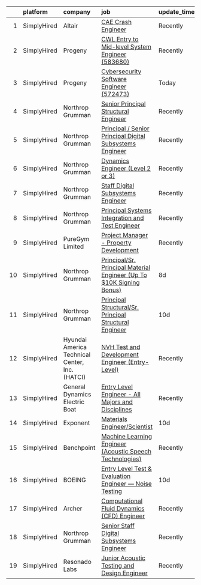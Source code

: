 

|    | platform    | company                                        | job                                                                                                                                                                                | update_time   | location            |
|---:|:------------|:-----------------------------------------------|:-----------------------------------------------------------------------------------------------------------------------------------------------------------------------------------|:--------------|:--------------------|
|  1 | SimplyHired | Altair                                         | [CAE Crash Engineer](https://www.simplyhired.com/job/rCyTE6mWMv44XkdrxNiQHx7SeasmQqTU6oHEQDo8OzI0_GJHujqvGA?q=acoustic+engineer)                                                   | Recently      | Phoenix, AZ         |
|  2 | SimplyHired | Progeny                                        | [CWL Entry to Mid-level System Engineer (583680)](https://www.simplyhired.com/job/wRgyV4Ks2727DEvbdmKkNDjxH8RoCqrw6aVz7XNdZ_XomHk6WwBBbQ?q=acoustic+engineer)                      | Recently      | Manassas, VA        |
|  3 | SimplyHired | Progeny                                        | [Cybersecurity Software Engineer (572473)](https://www.simplyhired.com/job/eQuEavgnd8DCR4O6dqfpHpkyshowhfP57inmEuJPcUtdppv5QW0npw?q=acoustic+engineer)                             | Today         | Manassas, VA        |
|  4 | SimplyHired | Northrop Grumman                               | [Senior Principal Structural Engineer](https://www.simplyhired.com/job/wvbDVfVcsGH3KwFAfLdIj4eBOIEobb8O47yzn8rm_garE7eCTXfU4A?q=acoustic+engineer)                                 | Recently      | Philadelphia, PA    |
|  5 | SimplyHired | Northrop Grumman                               | [Principal / Senior Principal Digital Subsystems Engineer](https://www.simplyhired.com/job/Hi7KVgc4IRI4YZo4OiqUPb32hAw-bie_VY8s2Q78T_Y4p6lQhI4AAg?q=acoustic+engineer)             | Recently      | Linthicum, MD       |
|  6 | SimplyHired | Northrop Grumman                               | [Dynamics Engineer (Level 2 or 3)](https://www.simplyhired.com/job/z2NfgaoN8mmlO7cCgNISPq_gzbVhoyH5htNvxaCBvYvv0RAiMqcr6Q?q=acoustic+engineer)                                     | Recently      | Clearfield, UT      |
|  7 | SimplyHired | Northrop Grumman                               | [Staff Digital Subsystems Engineer](https://www.simplyhired.com/job/pQtHlv4vKiccUW_vWbyyeif_y4Ezl34oDMBxkWvBwT1kuhf3gqnrcg?q=acoustic+engineer)                                    | Recently      | Linthicum, MD       |
|  8 | SimplyHired | Northrop Grumman                               | [Principal Systems Integration and Test Engineer](https://www.simplyhired.com/job/fOHC_iM0TzzUn-bOdDIDj-wCsmuyBzydE0tBTXSC1nNAcjQuQgxNDw?q=acoustic+engineer)                      | Recently      | Sunnyvale, CA       |
|  9 | SimplyHired | PureGym Limited                                | [Project Manager - Property Development](https://www.simplyhired.com/job/wznjcMy9wyfjMUhRoH6ipHG_oKrcX8wM556ClBygi7olfzZx-joAdQ?q=acoustic+engineer)                               | Recently      | Remote +2 locations |
| 10 | SimplyHired | Northrop Grumman                               | [Principal/Sr. Principal Material Engineer (Up To $10K Signing Bonus)](https://www.simplyhired.com/job/eQpFq6EDfmBNceVwC2zTou0lV_kP7AvYJDHSCr50ZsGqxlv2ti86vg?q=acoustic+engineer) | 8d            | Baltimore, MD       |
| 11 | SimplyHired | Northrop Grumman                               | [Principal Structural/Sr. Principal Structural Engineer](https://www.simplyhired.com/job/Uukx9VxOyGXHlQuawUr_3ObYNA8PT4UJopOoGDKAwadIHlCIk7yRpw?q=acoustic+engineer)               | 10d           | Ocean Springs, MS   |
| 12 | SimplyHired | Hyundai America Technical Center, Inc. (HATCI) | [NVH Test and Development Engineer (Entry-Level)](https://www.simplyhired.com/job/m7FilndY3k7GfycmrY8pUuKoaBXtAW_n_oB1z3XzQKutlaFAFqgdCg?q=acoustic+engineer)                      | Recently      | Irvine, CA          |
| 13 | SimplyHired | General Dynamics Electric Boat                 | [Entry Level Engineer - All Majors and Disciplines](https://www.simplyhired.com/job/mZBpEuDp-XRP-65DxhFyFP0qHkdFsGb7sqOExAwDeLVsiPN4Mp1NXg?q=acoustic+engineer)                    | Recently      | Groton, CT          |
| 14 | SimplyHired | Exponent                                       | [Materials Engineer/Scientist](https://www.simplyhired.com/job/Nd00ZSagXJbZNBSY-tTdyC7bElLD5iBxOw07IKjI_trWC7iWKpqSLw?q=acoustic+engineer)                                         | 10d           | Menlo Park, CA      |
| 15 | SimplyHired | Benchpoint                                     | [Machine Learning Engineer (Acoustic Speech Technologies)](https://www.simplyhired.com/job/WN2les8glfJ7AlLtOUbvi8kKBo-Wq94FBAFbTFPVVkA9OBBnxZF2pQ?q=acoustic+engineer)             | Recently      | Remote              |
| 16 | SimplyHired | BOEING                                         | [Entry Level Test & Evaluation Engineer — Noise Testing](https://www.simplyhired.com/job/iodv_WV5gyYXKOg_dKkGmyeKle_Loc6H7-kFb8ql6AU9ev2CBNqSmA?q=acoustic+engineer)               | 10d           | Tukwila, WA         |
| 17 | SimplyHired | Archer                                         | [Computational Fluid Dynamics (CFD) Engineer](https://www.simplyhired.com/job/dr7MekdYT7ABw80Ve_0xitFp-SqHgj6yo8LNOnhbdJ2POjU92lscRg?q=acoustic+engineer)                          | Recently      | San Jose, CA        |
| 18 | SimplyHired | Northrop Grumman                               | [Senior Staff Digital Subsystems Engineer](https://www.simplyhired.com/job/YjJfoNaqcv011Wqztoo9EjJ3lbELIsuf43CbU7hmECsBXHljBd8wnw?q=acoustic+engineer)                             | Recently      | Linthicum, MD       |
| 19 | SimplyHired | Resonado Labs                                  | [Junior Acoustic Testing and Design Engineer](https://www.simplyhired.com/job/Pi9pd_1NJo2M6ChAAV4Ua0f8inqmecVwXTTrG6nxTU_toPRnj-gFOg?q=acoustic+engineer)                          | Recently      | Chicago, IL         |